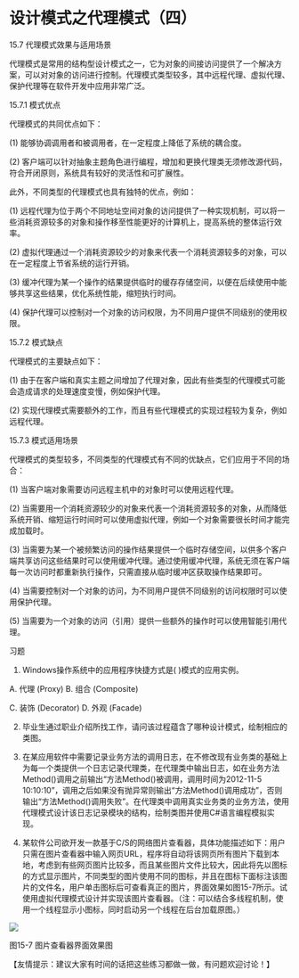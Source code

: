 # 设计模式之代理模式（四）

15.7 代理模式效果与适用场景

代理模式是常用的结构型设计模式之一，它为对象的间接访问提供了一个解决方案，可以对对象的访问进行控制。代理模式类型较多，其中远程代理、虚拟代理、保护代理等在软件开发中应用非常广泛。

15.7.1 模式优点

代理模式的共同优点如下：

(1) 能够协调调用者和被调用者，在一定程度上降低了系统的耦合度。

(2) 客户端可以针对抽象主题角色进行编程，增加和更换代理类无须修改源代码，符合开闭原则，系统具有较好的灵活性和可扩展性。

此外，不同类型的代理模式也具有独特的优点，例如：

(1) 远程代理为位于两个不同地址空间对象的访问提供了一种实现机制，可以将一些消耗资源较多的对象和操作移至性能更好的计算机上，提高系统的整体运行效率。

(2) 虚拟代理通过一个消耗资源较少的对象来代表一个消耗资源较多的对象，可以在一定程度上节省系统的运行开销。

(3) 缓冲代理为某一个操作的结果提供临时的缓存存储空间，以便在后续使用中能够共享这些结果，优化系统性能，缩短执行时间。

(4) 保护代理可以控制对一个对象的访问权限，为不同用户提供不同级别的使用权限。
 
15.7.2 模式缺点

代理模式的主要缺点如下：

(1) 由于在客户端和真实主题之间增加了代理对象，因此有些类型的代理模式可能会造成请求的处理速度变慢，例如保护代理。

(2) 实现代理模式需要额外的工作，而且有些代理模式的实现过程较为复杂，例如远程代理。
 
15.7.3 模式适用场景

代理模式的类型较多，不同类型的代理模式有不同的优缺点，它们应用于不同的场合：

(1) 当客户端对象需要访问远程主机中的对象时可以使用远程代理。

(2) 当需要用一个消耗资源较少的对象来代表一个消耗资源较多的对象，从而降低系统开销、缩短运行时间时可以使用虚拟代理，例如一个对象需要很长时间才能完成加载时。

(3) 当需要为某一个被频繁访问的操作结果提供一个临时存储空间，以供多个客户端共享访问这些结果时可以使用缓冲代理。通过使用缓冲代理，系统无须在客户端每一次访问时都重新执行操作，只需直接从临时缓冲区获取操作结果即可。

(4) 当需要控制对一个对象的访问，为不同用户提供不同级别的访问权限时可以使用保护代理。

(5) 当需要为一个对象的访问（引用）提供一些额外的操作时可以使用智能引用代理。
 
习题

1. Windows操作系统中的应用程序快捷方式是(    )模式的应用实例。

A. 代理 (Proxy)            B. 组合 (Composite)

C. 装饰 (Decorator)         D. 外观 (Facade)

2. 毕业生通过职业介绍所找工作，请问该过程蕴含了哪种设计模式，绘制相应的类图。

3. 在某应用软件中需要记录业务方法的调用日志，在不修改现有业务类的基础上为每一个类提供一个日志记录代理类，在代理类中输出日志，如在业务方法Method()调用之前输出“方法Method()被调用，调用时间为2012-11-5 10:10:10”，调用之后如果没有抛异常则输出“方法Method()调用成功”，否则输出“方法Method()调用失败”。在代理类中调用真实业务类的业务方法，使用代理模式设计该日志记录模块的结构，绘制类图并使用C#语言编程模拟实现。

4. 某软件公司欲开发一款基于C/S的网络图片查看器，具体功能描述如下：用户只需在图片查看器中输入网页URL，程序将自动将该网页所有图片下载到本地，考虑到有些网页图片比较多，而且某些图片文件比较大，因此将先以图标的方式显示图片，不同类型的图片使用不同的图标，并且在图标下面标注该图片的文件名，用户单击图标后可查看真正的图片，界面效果如图15-7所示。试使用虚拟代理模式设计并实现该图片查看器。（注：可以结合多线程机制，使用一个线程显示小图标，同时启动另一个线程在后台加载原图。）

![](http://img.my.csdn.net/uploads/201211/27/1353946970_7279.jpg)

图15-7 图片查看器界面效果图

【友情提示：建议大家有时间的话把这些练习都做一做，有问题欢迎讨论！】
